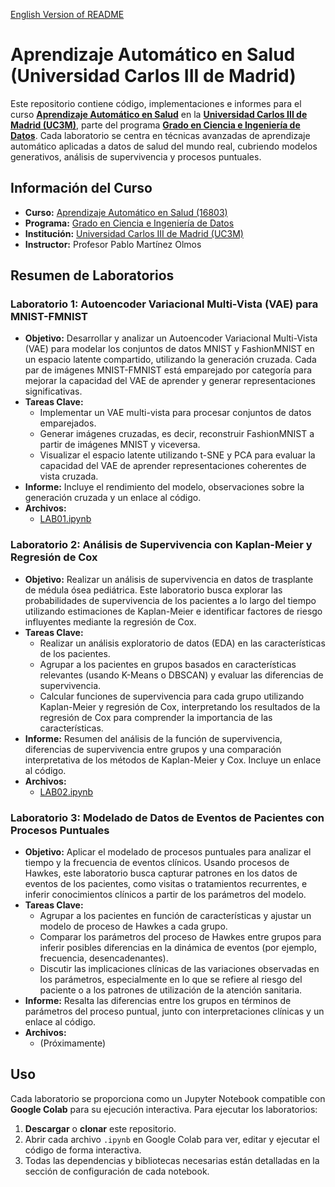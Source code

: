 [English Version of README](./README.md)

# Aprendizaje Automático en Salud (Universidad Carlos III de Madrid)

Este repositorio contiene código, implementaciones e informes para el curso **[Aprendizaje Automático en Salud](https://aplicaciones.uc3m.es/cpa/generaFicha?est=350&anio=2024&plan=392&asig=16803&idioma=2)** en la **[Universidad Carlos III de Madrid (UC3M)](https://www.uc3m.es/home)**, parte del programa **[Grado en Ciencia e Ingeniería de Datos](https://www.uc3m.es/bachelor-degree/data-science)**. Cada laboratorio se centra en técnicas avanzadas de aprendizaje automático aplicadas a datos de salud del mundo real, cubriendo modelos generativos, análisis de supervivencia y procesos puntuales.

## Información del Curso
- **Curso:** [Aprendizaje Automático en Salud (16803)](https://aplicaciones.uc3m.es/cpa/generaFicha?est=350&anio=2024&plan=392&asig=16803&idioma=2) 
- **Programa:** [Grado en Ciencia e Ingeniería de Datos](https://www.uc3m.es/bachelor-degree/data-science)
- **Institución:** [Universidad Carlos III de Madrid (UC3M)](https://www.uc3m.es/home)
- **Instructor:** Profesor Pablo Martínez Olmos

## Resumen de Laboratorios

### Laboratorio 1: Autoencoder Variacional Multi-Vista (VAE) para MNIST-FMNIST
- **Objetivo:** Desarrollar y analizar un Autoencoder Variacional Multi-Vista (VAE) para modelar los conjuntos de datos MNIST y FashionMNIST en un espacio latente compartido, utilizando la generación cruzada. Cada par de imágenes MNIST-FMNIST está emparejado por categoría para mejorar la capacidad del VAE de aprender y generar representaciones significativas.
- **Tareas Clave:**
  - Implementar un VAE multi-vista para procesar conjuntos de datos emparejados.
  - Generar imágenes cruzadas, es decir, reconstruir FashionMNIST a partir de imágenes MNIST y viceversa.
  - Visualizar el espacio latente utilizando t-SNE y PCA para evaluar la capacidad del VAE de aprender representaciones coherentes de vista cruzada.
- **Informe:** Incluye el rendimiento del modelo, observaciones sobre la generación cruzada y un enlace al código.
- **Archivos:** 
  - [LAB01.ipynb](./LAB01.ipynb)

### Laboratorio 2: Análisis de Supervivencia con Kaplan-Meier y Regresión de Cox
- **Objetivo:** Realizar un análisis de supervivencia en datos de trasplante de médula ósea pediátrica. Este laboratorio busca explorar las probabilidades de supervivencia de los pacientes a lo largo del tiempo utilizando estimaciones de Kaplan-Meier e identificar factores de riesgo influyentes mediante la regresión de Cox.
- **Tareas Clave:**
  - Realizar un análisis exploratorio de datos (EDA) en las características de los pacientes.
  - Agrupar a los pacientes en grupos basados en características relevantes (usando K-Means o DBSCAN) y evaluar las diferencias de supervivencia.
  - Calcular funciones de supervivencia para cada grupo utilizando Kaplan-Meier y regresión de Cox, interpretando los resultados de la regresión de Cox para comprender la importancia de las características.
- **Informe:** Resumen del análisis de la función de supervivencia, diferencias de supervivencia entre grupos y una comparación interpretativa de los métodos de Kaplan-Meier y Cox. Incluye un enlace al código.
- **Archivos:**
  - [LAB02.ipynb](./LAB02.ipynb)

### Laboratorio 3: Modelado de Datos de Eventos de Pacientes con Procesos Puntuales
- **Objetivo:** Aplicar el modelado de procesos puntuales para analizar el tiempo y la frecuencia de eventos clínicos. Usando procesos de Hawkes, este laboratorio busca capturar patrones en los datos de eventos de los pacientes, como visitas o tratamientos recurrentes, e inferir conocimientos clínicos a partir de los parámetros del modelo.
- **Tareas Clave:**
  - Agrupar a los pacientes en función de características y ajustar un modelo de proceso de Hawkes a cada grupo.
  - Comparar los parámetros del proceso de Hawkes entre grupos para inferir posibles diferencias en la dinámica de eventos (por ejemplo, frecuencia, desencadenantes).
  - Discutir las implicaciones clínicas de las variaciones observadas en los parámetros, especialmente en lo que se refiere al riesgo del paciente o a los patrones de utilización de la atención sanitaria.
- **Informe:** Resalta las diferencias entre los grupos en términos de parámetros del proceso puntual, junto con interpretaciones clínicas y un enlace al código.
- **Archivos:** 
  - (Próximamente)

## Uso
Cada laboratorio se proporciona como un Jupyter Notebook compatible con **Google Colab** para su ejecución interactiva. Para ejecutar los laboratorios:
1. **Descargar** o **clonar** este repositorio.
2. Abrir cada archivo `.ipynb` en Google Colab para ver, editar y ejecutar el código de forma interactiva.
3. Todas las dependencias y bibliotecas necesarias están detalladas en la sección de configuración de cada notebook.
